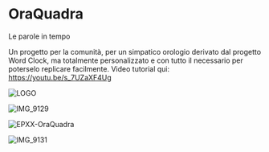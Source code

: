 # OraQuadra
Le parole in tempo

Un progetto per la comunità, per un simpatico orologio derivato dal progetto Word Clock, ma totalmente personalizzato e con tutto il necessario per poterselo replicare facilmente.
Video tutorial qui: https://youtu.be/s_7UZaXF4Ug


![LOGO](https://github.com/user-attachments/assets/8817e1d0-f8ae-471e-a67c-8fd8ebf861da)


![IMG_9129](https://github.com/user-attachments/assets/b85083d0-12dc-4e89-bd0e-8b0c2b528487)


![EPXX-OraQuadra](https://github.com/user-attachments/assets/1172bae5-49bb-458f-9732-5703f82707ac)


![IMG_9131](https://github.com/user-attachments/assets/ea74b668-1d8a-46f1-b658-bf9c43fbeae0)

